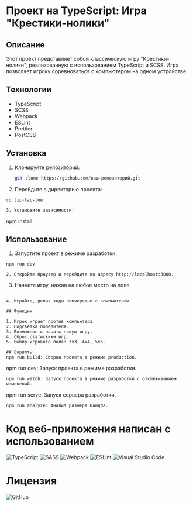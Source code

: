# Проект на TypeScript: Игра "Крестики-нолики"

## Описание

Этот проект представляет собой классическую игру "Крестики-нолики", реализованную с использованием TypeScript и SCSS. Игра позволяет игроку соревноваться с компьютером на одном устройстве.

## Технологии

- TypeScript
- SCSS
- Webpack
- ESLint
- Prettier
- PostCSS

## Установка

1. Клонируйте репозиторий:

   ```bash
   git clone https://github.com/ваш-репозиторий.git

   ```

2. Перейдите в директорию проекта:

```
cd tic-tac-toe

3. Установите зависимости:
```

npm install

## Использование

1. Запустите проект в режиме разработки:

```
npm run dev

2. Откройте браузер и перейдите по адресу http://localhost:3000.
```

3. Начните игру, нажав на любое место на поле.

```

4. Играйте, делая ходы поочередно с компьютером.

## Функции

1. Игрок играет против компьютера.
2. Подсветка победителя.
3. Возможность начать новую игру.
4. Сброс статискики игр.
5. Выблр игрового поля: 3x3, 4x4, 5x5.

## Скрипты
npm run build: Сборка проекта в режиме production.
```

npm run dev: Запуск проекта в режиме разработки.

```
npm run watch: Запуск проекта в режиме разработки с отслеживанием изменений.
```

npm run serve: Запуск сервера разработки.

```
npm run analyze: Анализ размера бандла.
```

# Код веб-приложения написан с использованием

![TypeScript](https://img.shields.io/badge/typescript-%23007ACC.svg?style=for-the-badge&logo=typescript&logoColor=white)
![SASS](https://img.shields.io/badge/SASS-hotpink.svg?style=for-the-badge&logo=SASS&logoColor=white)
![Webpack](https://img.shields.io/badge/webpack-%238DD6F9.svg?style=for-the-badge&logo=webpack&logoColor=black)
![ESLint](https://img.shields.io/badge/ESLint-4B3263?style=for-the-badge&logo=eslint&logoColor=white)
![Visual Studio Code](https://img.shields.io/badge/Visual%20Studio%20Code-0078d7.svg?style=for-the-badge&logo=visual-studio-code&logoColor=white)

# Лицензия

![GitHub](https://img.shields.io/github/license/iwebexpert/js-junior-nodejs-api)
